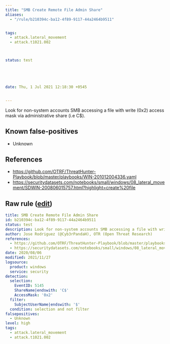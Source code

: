 ```yaml
---
title: "SMB Create Remote File Admin Share"
aliases:
  - "/rule/b210394c-ba12-4f89-9117-44a2464b9511"


tags:
  - attack.lateral_movement
  - attack.t1021.002



status: test





date: Thu, 1 Jul 2021 12:18:30 +0545


---
```


Look for non-system accounts SMB accessing a file with write (0x2) access mask via administrative share (i.e C$).

<!--more-->


## Known false-positives

* Unknown



## References

* https://github.com/OTRF/ThreatHunter-Playbook/blob/master/playbooks/WIN-201012004336.yaml
* https://securitydatasets.com/notebooks/small/windows/08_lateral_movement/SDWIN-200806015757.html?highlight=create%20file


## Raw rule ([edit](https://github.com/SigmaHQ/sigma/edit/master/rules/windows/builtin/security/win_smb_file_creation_admin_shares.yml))
```yaml
title: SMB Create Remote File Admin Share
id: b210394c-ba12-4f89-9117-44a2464b9511
status: test
description: Look for non-system accounts SMB accessing a file with write (0x2) access mask via administrative share (i.e C$).
author: Jose Rodriguez (@Cyb3rPandaH), OTR (Open Threat Research)
references:
  - https://github.com/OTRF/ThreatHunter-Playbook/blob/master/playbooks/WIN-201012004336.yaml
  - https://securitydatasets.com/notebooks/small/windows/08_lateral_movement/SDWIN-200806015757.html?highlight=create%20file
date: 2020/08/06
modified: 2021/11/27
logsource:
  product: windows
  service: security
detection:
  selection:
    EventID: 5145
    ShareName|endswith: 'C$'
    AccessMask: '0x2'
  filter:
    SubjectUserName|endswith: '$'
  condition: selection and not filter
falsepositives:
  - Unknown
level: high
tags:
  - attack.lateral_movement
  - attack.t1021.002

```
